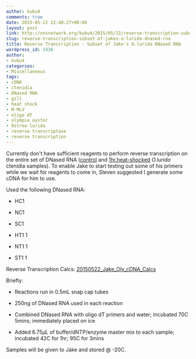 ```yaml
---
author: kubu4
comments: true
date: 2015-05-22 22:40:27+00:00
layout: post
link: http://onsnetwork.org/kubu4/2015/05/22/reverse-transcription-subset-of-jakes-o-lurida-dnased-rna/
slug: reverse-transcription-subset-of-jakes-o-lurida-dnased-rna
title: Reverse Transcription - Subset of Jake's O.lurida DNased RNA
wordpress_id: 1436
author:
- kubu4
categories:
- Miscellaneous
tags:
- cDNA
- ctenidia
- DNased RNA
- gill
- heat shock
- M-MLV
- oligo dT
- olympia oyster
- Ostrea lurida
- reverse transcriptase
- reverse transcription
---
```


Currently don't have sufficient reagents to perform reverse transcription on the entire set of DNased RNA ([control](http://onsnetwork.org/kubu4/2015/05/14/dnase-treatment-jakes-o-lurida-ctenidia-rna-controls-from-20150507/) and [1hr.heat-shocked](http://onsnetwork.org/kubu4/2015/05/14/dnase-treatment-jakes-o-lurida-ctenidia-rna-1hr-heat-shock-from-20150506/) _O.lurida_ ctenidia samples). To enable Jake to start testing out some of his primers while we wait for reagents to come in, Steven suggested I generate some cDNA for him to use.

Used the following DNased RNA:




    
  * HC1

    
  * NC1

    
  * SC1

    
  * HT1 1

    
  * NT1 1

    
  * ST1 1



Reverse Transcription Calcs: [20150522_Jake_Oly_cDNA_Calcs](https://docs.google.com/spreadsheets/d/1fEZVOaSdIAv07df-BjSbeMc36--1mMfmbpIyAnHAxS8/edit?usp=sharing)

Briefly:




    
  * Reactions run in 0.5mL snap cap tubes

    
  * 250ng of DNased RNA used in each reaction

    
  * Combined DNased RNA with oligo dT primers and water; incubated 70C 5mins; immediately placed on ice

    
  * Added 6.75μL of buffer/dNTP/enzyme master mix to each sample; incubated 42C for 1hr; 95C for 3mins



Samples will be given to Jake and stored @ -20C.
